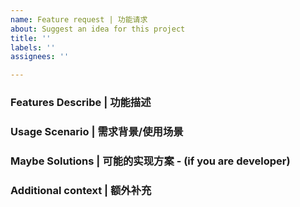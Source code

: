 ```yaml
---
name: Feature request | 功能请求
about: Suggest an idea for this project
title: ''
labels: ''
assignees: ''

---
```


### Features Describe | 功能描述

###  Usage Scenario | 需求背景/使用场景

###  Maybe Solutions | 可能的实现方案 - (if you are developer)

### Additional context | 额外补充
